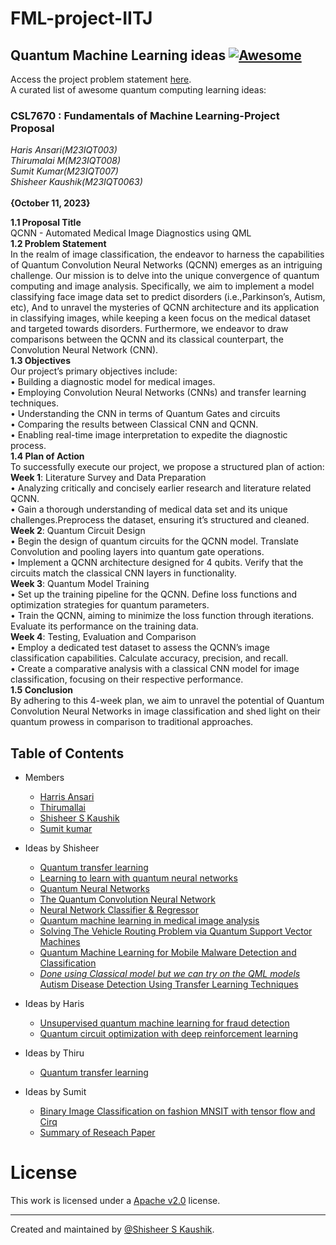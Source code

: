 # FML-project-IITJ
## Quantum Machine Learning ideas [![Awesome](https://cdn.rawgit.com/sindresorhus/awesome/d7305f38d29fed78fa85652e3a63e154dd8e8829/media/badge.svg)](https://github.com/sindresorhus/awesome)

Access the project problem statement [here](prompt/FML-project.pdf).\
A curated list of awesome quantum computing learning ideas:

### CSL7670 : Fundamentals of Machine Learning-Project Proposal
*Haris Ansari(M23IQT003)* <br> *Thirumalai M(M23IQT008)* <br> *Sumit Kumar(M23IQT007)* <br> *Shisheer Kaushik(M23IQT0063)* <br> <br>**{October 11, 2023}**

**1.1 Proposal Title**<br>
QCNN - Automated Medical Image Diagnostics using QML<br>
**1.2 Problem Statement**<br>
In the realm of image classification, the endeavor to harness the capabilities of Quantum Convolution Neural
Networks (QCNN) emerges as an intriguing challenge. Our mission is to delve into the unique convergence of
quantum computing and image analysis. Specifically, we aim to implement a model classifying face image
data set to predict disorders (i.e.,Parkinson’s, Autism, etc), And to unravel the mysteries of QCNN
architecture and its application in classifying images, while keeping a keen focus on the medical dataset and
targeted towards disorders. Furthermore, we endeavor to draw comparisons between the QCNN and its
classical counterpart, the Convolution Neural Network (CNN).<br>
**1.3 Objectives**<br>
Our project’s primary objectives include:<br>
• Building a diagnostic model for medical images.<br>
• Employing Convolution Neural Networks (CNNs) and transfer learning techniques.<br>
• Understanding the CNN in terms of Quantum Gates and circuits<br>
• Comparing the results between Classical CNN and QCNN.<br>
• Enabling real-time image interpretation to expedite the diagnostic process.<br>
**1.4 Plan of Action**<br>
To successfully execute our project, we propose a structured plan of action:<br>
**Week 1**: Literature Survey and Data Preparation<br>
• Analyzing critically and concisely earlier research and literature related QCNN.<br>
• Gain a thorough understanding of medical data set and its unique challenges.Preprocess the dataset,
ensuring it’s structured and cleaned.<br>
**Week 2**: Quantum Circuit Design<br>
• Begin the design of quantum circuits for the QCNN model. Translate Convolution and pooling layers
into quantum gate operations.<br>
• Implement a QCNN architecture designed for 4 qubits. Verify that the circuits match the classical CNN
layers in functionality.<br>
**Week 3**: Quantum Model Training<br>
• Set up the training pipeline for the QCNN. Define loss functions and optimization strategies for
quantum parameters.<br>
• Train the QCNN, aiming to minimize the loss function through iterations. Evaluate its performance on
the training data.<br>
**Week 4**: Testing, Evaluation and Comparison<br>
• Employ a dedicated test dataset to assess the QCNN’s image classification capabilities. Calculate
accuracy, precision, and recall.<br>
• Create a comparative analysis with a classical CNN model for image classification, focusing on their
respective performance.<br>
**1.5 Conclusion**<br>
By adhering to this 4-week plan, we aim to unravel the potential of Quantum Convolution Neural Networks
in image classification and shed light on their quantum prowess in comparison to traditional approaches.<br>

## Table of Contents

<!-- MarkdownTOC depth=4 -->

- Members
    - [Harris Ansari](https://www.linkedin.com/in/haris-ansari-647861176/?originalSubdomain=in)
    - [Thirumallai](https://www.linkedin.com/in/m-thirumalai/?originalSubdomain=in)
    - [Shisheer S Kaushik](https://www.linkedin.com/in/shisheerkaushik24/)
    - [Sumit kumar](https://www.linkedin.com/in/sumit-kumar-690869195/)
  
- Ideas by Shisheer
    - [Quantum transfer learning](https://pennylane.ai/qml/demos/tutorial_quantum_transfer_learning)
    - [Learning to learn with quantum neural networks](https://pennylane.ai/qml/demos/learning2learn)
    - [Quantum Neural Networks](https://qiskit.org/ecosystem/machine-learning/tutorials/01_neural_networks.html)
    - [The Quantum Convolution Neural Network](https://qiskit.org/ecosystem/machine-learning/tutorials/11_quantum_convolutional_neural_networks.html)
    - [Neural Network Classifier & Regressor](https://qiskit.org/ecosystem/machine-learning/tutorials/02_neural_network_classifier_and_regressor.html)
    - [Quantum machine learning in medical image analysis](https://www.sciencedirect.com/science/article/pii/S0925231223000589)
    - [Solving The Vehicle Routing Problem via Quantum Support Vector Machines](https://inspirehep.net/literature/2686705)
    - [Quantum Machine Learning for Mobile Malware Detection and Classification](https://www.mdpi.com/2076-3417/12/23/12025#:~:text=The%20workflow%20of%20the%20proposed,provide%20explainability%20in%20terms%20of)
    - [*Done using Classical model but we can try on the QML models* Autism Disease Detection Using Transfer Learning Techniques](https://arxiv.org/ftp/arxiv/papers/2306/2306.00283.pdf)

- Ideas by Haris
    - [Unsupervised quantum machine learning for fraud detection](https://arxiv.org/abs/2208.01203)
    - [Quantum circuit optimization with deep reinforcement learning](https://arxiv.org/abs/2103.07585)
- Ideas by Thiru
    - [Quantum transfer learning](https://pennylane.ai/qml/demos/tutorial_quantum_transfer_learning)
- Ideas by Sumit
    - [Binary Image Classification on fashion MNSIT with tensor flow and Cirq](https://github.com/Jayshah25/Classification-on-Fashion-MNIST-with-TensorFlow-TensorFlow-Quantum-and-Cirq)
    - [Summary of Reseach Paper](prompt/summary_of_research_Autism.txt)
# License

This work is licensed under a [Apache v2.0](LICENSE) license.

<hr>

Created and maintained by [@Shisheer S Kaushik][1].

[1]: https://github.com/ShisheerKauhik24
